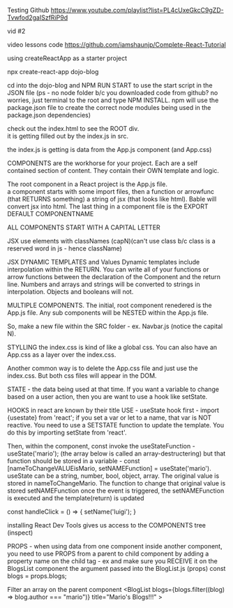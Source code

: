 Testing Github
https://www.youtube.com/playlist?list=PL4cUxeGkcC9gZD-Tvwfod2gaISzfRiP9d

vid #2

video lessons code
https://github.com/iamshaunjp/Complete-React-Tutorial

using createReactApp as a starter project

npx create-react-app dojo-blog

cd into the dojo-blog and NPM RUN START to use the start script in the JSON file (ps - no node folder b/c you downloaded code from github? no worries, just terminal to the root and type NPM INSTALL. npm will use the package.json file to create the correct node modules being used in the package.json dependencies)

check out the index.html to see the ROOT div.  
it is getting filled out by the index.js in src.

the index.js is getting is data from the App.js component (and App.css)

COMPONENTS are the workhorse for your project. Each are a self contained section of content. They contain their OWN template and logic.

The root component in a React project is the App.js file.  
 a component starts with some import files, then a function or arrowfunc (that RETURNS something) a string of jsx (that looks like html). Bable will convert jsx into html. The last thing in a component file is the EXPORT DEFAULT COMPONENTNAME

ALL COMPONENTS START WITH A CAPITAL LETTER

JSX use elements with classNames (capN)(can't use class b/c class is a reserved word in js - hence className)

JSX DYNAMIC TEMPLATES and Values
Dynamic templates include interpolation within the RETURN.
You can write all of your functions or arrow functions between the declaration of the Component and the return line.
Numbers and arrays and strings will be converted to strings in interpolation. Objects and booleans will not.

MULTIPLE COMPONENTS.
The initial, root component renedered is the App.js file. Any sub components will be NESTED within the App.js file.

So, make a new file within the SRC folder - ex. Navbar.js (notice the capital N).

STYLLING
the index.css is kind of like a global css. You can also have an App.css as a layer over the index.css.

Another common way is to delete the App.css file and just use the index.css. But both css files will appear in the DOM.

STATE - the data being used at that time. If you want a variable to change based on a user action, then you are want to use a hook like setState.

HOOKS in react are known by their title USE - useState hook
first - import {usestate} from 'react'; if you set a var or let to a name, that var is NOT reactive. You need to use a SETSTATE function to update the template. You do this by importing setState from 'react'.

Then, within the component, const invoke the useStateFunction - useState('mario');
(the array below is called an array-destructering)
but that function should be stored in a variable -
const [nameToChangeVALUEisMario, setNAMEFunction] = useState('mario'). useState can be a string, number, bool, object, array.
The original value is stored in nameToChangeMario.
The function to change that original value is stored setNAMEFunction once the event is triggered, the setNAMEFunction is executed and the template(return) is updated

const handleClick = () => {
setName('luigi');
}

installing React Dev Tools gives us access to the COMPONENTS tree (inspect)

PROPS - when using data from one component inside another component, you need to use PROPS from a parent to child component by adding a property name on the child tag - ex <BlogList blogs={blogs}></BlogList> and make sure you RECEIVE it on the BlogsList component the argument passed into the BlogList.js (props)
const blogs = props.blogs;

Filter an array on the parent component
<BlogList
blogs={blogs.filter((blog) => blog.author === "mario")}
title="Mario's Blogs!!!" ></BlogList>
